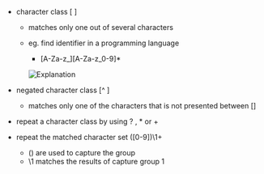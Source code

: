 * character class [ ]
    * matches only one out of several characters
    * eg. find identifier in a programming language
        * [A-Za-z_][A-Za-z_0-9]*
        
         ![Explanation](https://ibb.co/eAtTR8)



* negated character class [^ ]
    * matches only one of the characters that is not presented between []

* repeat a character class by using ? , * or +
* repeat the matched character set ([0-9])\1+
    * () are used to capture the group
    * \1 matches the results of capture group 1
  